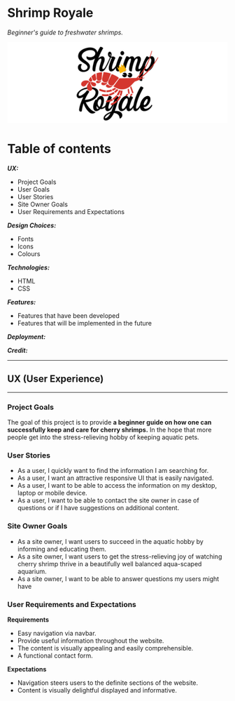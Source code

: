 # Shrimp Royale #
*Beginner's guide to freshwater shrimps.*

![Shrimp Royal](/wireframes/hero-image.png)

# Table of contents

 **_UX:_**
 - Project Goals
- User Goals
- User Stories
- Site Owner Goals
- User Requirements and Expectations
 
**_Design Choices:_**
- Fonts
- Icons
- Colours

**_Technologies:_**
- HTML
- CSS

 **_Features:_**
- Features that have been developed
- Features that will be implemented in the future

**_Deployment:_**

**_Credit:_**

---
## UX (User Experience) ##
---
### Project Goals ### 
The goal of this project is to provide **a beginner guide on how one can successfully keep and care for cherry shrimps.** In the hope that more people get into the stress-relieving hobby of keeping aquatic pets. 

### User Stories ###
- As a user, I quickly want to find the information I am searching for.
- As a user, I want an attractive responsive UI that is easily navigated.
- As a user, I want to be able to access the information on my desktop, laptop or mobile device.
- As a user, I want to be able to contact the site owner in case of questions or if I have suggestions on additional content.

### Site Owner Goals ###
- As a site owner, I want users to succeed in the aquatic hobby by informing and educating them.
- As a site owner, I want users to get the stress-relieving joy of watching cherry shrimp thrive in a beautifully well balanced aqua-scaped aquarium.
- As a site owner, I want to be able to answer questions my users might have

### User Requirements and Expectations ###

**Requirements**

- Easy navigation via navbar.
- Provide useful information throughout the website.
- The content is visually appealing and easily comprehensible.
- A functional contact form.

**Expectations**
- Navigation steers users to the definite sections of the website.
- Content is visually delightful displayed and informative.